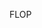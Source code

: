 <!-- # CyberNexus

**CyberNexus** is an advanced Python-based cybersecurity CLI tool for multi-purpose web vulnerability scanning. It features a plugin system, auto-updates from GitHub, and support for batch scans via target profiles.

---

## 🚀 Features

- ✅ Reflected XSS Detection
- ✅ Clickjacking Header Scanner
- ✅ Local File Inclusion (LFI) Tester
- ✅ Server-Side Request Forgery (SSRF) Tester
- ✅ Profile-based batch scans
- ✅ GitHub-based plugin auto-updater
- ✅ Easy installation via `setup.py`

---

## 📦 Installation

Clone the repo and install dependencies:

```bash
git clone https://github.com/youruser/cyber-nexus.git
cd cyber-nexus
pip install .
```

---

## 🧪 Usage
### 🔍 Scan a Single URL

```bash
cyber-nexus scan --url http://example.com
```

### 📁 Batch Scan Using a Profile File
```bash 
cyber-nexus profile-scan --file profiles/sample.json
```

#### sample.json
```bash
{
  "targets": [
    {
      "url": "http://example.com",
      "scan": ["xss", "clickjacking"]
    },
    {
      "url": "http://localhost",
      "scan": ["lfi", "ssrf"]
    }
  ]
}
```

---

## 🔄 Auto-Update All Plugins
```bash 
cyber-nexus update-all
```

---

## 🔌 Plugin System
Each plugin is a Python file in the plugins/ directory and must expose:
```bash
def run(args):
    ...

def register(subparsers):
    ...
```
You can extend functionality by dropping new modules into **plugins/**.

----

## 🌐 Plugin Sync from GitHub

To support remote plugin updates, your GitHub repo should contain:

* A **plugins/** folder with **.py** plugin files.

* An **index.txt** listing the filenames line-by-line.

Example: 
```bash
http_methods.py
waf_detector.py
update_all.py
```

---

## 🧰 Directory Structure

```bash
cybernexus/
├── __init__.py         # Package initialization
├── cli.py              # Command-line interface
├── core.py             # Core functionality
├── plugin_manager.py   # Plugin management
├── profile_manager.py  # Profile management
├── sample_plugins.py   # Sample plugin definitions
├── utils.py            # Utility functions
├── plugins/            # Plugin directory
│   └── __init__.py     # Plugin package initialization
└── profiles/           # Profile directory
```

---

## 🤝 Contributing
Pull requests are welcome! Please follow these steps:

1. Fork the repo

2. Add your new plugin or feature

3. Submit a PR 🚀

#### Thank you! -->

FLOP